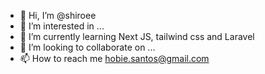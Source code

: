 - 👋 Hi, I’m @shiroee
- 👀 I’m interested in ...
- 🌱 I’m currently learning Next JS, tailwind css and Laravel
- 💞️ I’m looking to collaborate on ...
- 📫 How to reach me hobie.santos@gmail.com
